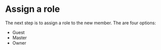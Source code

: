 # Assign a role 
 The next step is to assign a role to the new member.  The are four options:
- Guest
- Master
- Owner